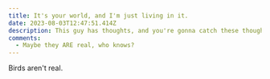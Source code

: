 ```yaml
---
title: It's your world, and I'm just living in it.
date: 2023-08-03T12:47:51.414Z
description: This guy has thoughts, and you're gonna catch these thoughts.
comments:
  - Maybe they ARE real, who knows?
---
```


Birds aren't real.